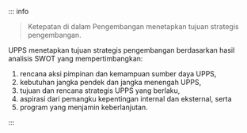 ::: info

> Ketepatan di dalam Pengembangan menetapkan tujuan strategis pengembangan.

UPPS menetapkan tujuan strategis pengembangan berdasarkan hasil analisis SWOT yang mempertimbangkan:

1. rencana aksi pimpinan dan kemampuan sumber daya UPPS,
1. kebutuhan jangka pendek dan jangka menengah UPPS,
1. tujuan dan rencana strategis UPPS yang berlaku,
1. aspirasi dari pemangku kepentingan internal dan eksternal, serta
1. program yang menjamin keberlanjutan.

:::
